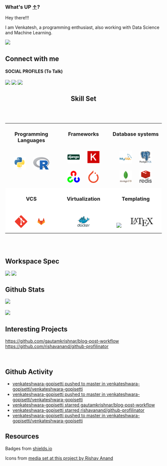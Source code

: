 ### What's UP [&uarr;](README.md)? 

Hey there!!!

I am Venkatesh, a programming enthusiast, also working with Data Science and Machine Learning.

<img src="https://media.giphy.com/media/l41lMjj9c8uzVQyqs/giphy.gif" width="50">

## Connect with me

#### SOCIAL PROFILES (To Talk)
<a href="https://github.com/venkateshwara-gopisetti"><img src="https://img.shields.io/badge/GitHub-100000?style=for-the-badge&logo=github&logoColor=white"></a>
<a href="https://www.linkedin.com/in/venkateshwara-rao-gopisetti/"><img src="https://img.shields.io/badge/LinkedIn-0077B5?style=for-the-badge&logo=linkedin&logoColor=white"></a>
<a href="mailto:venkateshwar.gopisetti@gmail.com"><img src="https://img.shields.io/badge/Gmail-D14836?style=for-the-badge&logo=gmail&logoColor=white"></a>


[comment]: <> (#### GAMING PROFILES)
[comment]: <> (<a href="https://steamcommunity.com/profiles/76561198131575424/"><img src="https://img.shields.io/badge/Steam-000000?style=for-the-badge&logo=steam&logoColor=white"></a>)
[comment]: <> (<a href="https://account.xbox.com/en-US/Profile?gamertag=LockedElk583468"><img src="https://img.shields.io/badge/Xbox%20Live-107c10?style=for-the-badge&logo=xbox&logoColor=white"></a>)
[comment]: <> (<a href="https://www.gog.com/u/Venkatesh_Rao"><img src="https://img.shields.io/badge/gog-000000?style=for-the-badge&logo=gogdotcom"></a>)



<center>

## Skill Set
</center>
<br>
<br>

<table class="table table-borderless">
<tr>
<td valign="top" width="33%">
<div align="center">

### Programming Languages
<br>
<img src="static/skills-assets/python-original.svg" height="40" style="margin: 10px">
<img src="static/skills-assets/r.svg" height="40" style="margin: 10px">
</div>
</td>
<td valign="top" width="33%">
<div align="center">

### Frameworks
<br>
<img src="static/skills-assets/django-original.svg" height="40" style="margin: 10px">
<img src="static/skills-assets/keras.png" height="40" style="margin: 10px">
<img src="static/skills-assets/opencv-icon.svg" height="40" style="margin: 10px">
<img src="static/skills-assets/pytorch-icon.svg" height="40" style="margin: 10px">
</div>
</td>
<td valign="top" width="33%">
<div align="center">

### Database systems
<br>
<img src="static/skills-assets/mysql-original-wordmark.svg" height="40" style="margin: 10px">
<img src="static/skills-assets/postgresql-original-wordmark.svg" height="40" style="margin: 10px">
<img src="static/skills-assets/mongodb-original-wordmark.svg" height="40" style="margin: 10px">
<img src="static/skills-assets/redis-original-wordmark.svg" height="40" style="margin: 10px">
</div>
</td>
</tr>

<tr style="background-color:#ffffff">
<td valign="top" width="33%">
<div align="center">

### VCS
<br>
<img src="static/skills-assets/git-scm-icon.svg" height="40" style="margin: 10px">
<img src="static/skills-assets/gitlab.svg" height="40" style="margin: 10px">
</div>
</td>
<td valign="top" width="33%">
<div align="center">


### Virtualization
<br>
<img src="static/skills-assets/docker-original-wordmark.svg" height="40" style="margin: 10px">
</div>
</td>
<td valign="top" width="33%">
<div align="center">

### Templating
<br>
<img src="https://img.shields.io/badge/-000000?logo=markdown&logoColor=white" height="40" style="margin: 10px">
<img src="static/skills-assets/latex.png" height="40" style="margin: 10px">
</div>
</td>
</tr>
</table>

<br>
<br>

## Workspace Spec

<img src="https://img.shields.io/badge/NVIDIA-RTX 3070-76B900?style=for-the-badge&logo=nvidia&logoColor=white">
<img src="https://img.shields.io/badge/AMD-Ryzen_5_5600X-ED1C24?style=for-the-badge&logo=amd&logoColor=white">


<br>

## Github Stats

<img src="https://github-readme-stats.vercel.app/api?username=venkateshwara-gopisetti&theme=blue-green">
<br>
<br>
<img src="https://github-readme-stats.vercel.app/api/top-langs/?username=venkateshwara-gopisetti&theme=blue-green">
<br>

## Interesting Projects

https://github.com/gautamkrishnar/blog-post-workflow
https://github.com/rishavanand/github-profilinator

<br>

## Github Activity
<!-- BLOG-POST-LIST:START -->
- [venkateshwara-gopisetti pushed to master in venkateshwara-gopisetti/venkateshwara-gopisetti](https://github.com/venkateshwara-gopisetti/venkateshwara-gopisetti/compare/c01ae94ddf...0fd48e108f)
- [venkateshwara-gopisetti pushed to master in venkateshwara-gopisetti/venkateshwara-gopisetti](https://github.com/venkateshwara-gopisetti/venkateshwara-gopisetti/compare/2f7a079f7e...c01ae94ddf)
- [venkateshwara-gopisetti starred gautamkrishnar/blog-post-workflow](https://github.com/gautamkrishnar/blog-post-workflow)
- [venkateshwara-gopisetti starred rishavanand/github-profilinator](https://github.com/rishavanand/github-profilinator)
- [venkateshwara-gopisetti pushed to master in venkateshwara-gopisetti/venkateshwara-gopisetti](https://github.com/venkateshwara-gopisetti/venkateshwara-gopisetti/compare/7ddde69ac1...72d8a0a1fe)
<!-- BLOG-POST-LIST:END -->

## Resources

Badges from [shields.io](https://shields.io/)

Icons from [media set at this project by Rishav Anand](https://github.com/rishavanand/github-profilinator)




<!-- 
![Visitor Count](https://profile-counter.glitch.me/venkateshwara-gopisetti/count.svg) (seriously broken) -->
